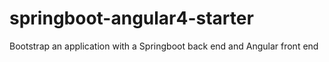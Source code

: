 # springboot-angular4-starter
Bootstrap an application with a Springboot back end and Angular front end
